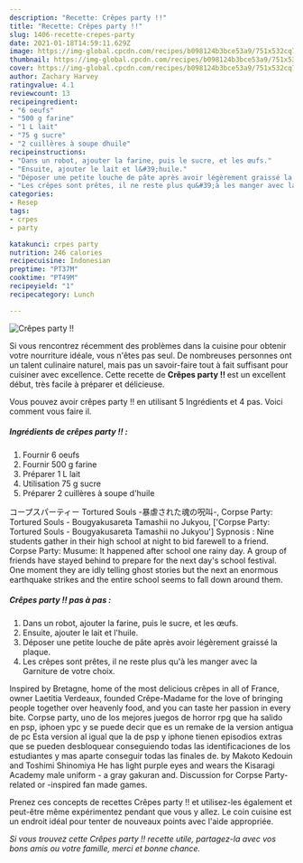 ```yaml
---
description: "Recette: Crêpes party !!"
title: "Recette: Crêpes party !!"
slug: 1406-recette-crepes-party
date: 2021-01-18T14:59:11.629Z
image: https://img-global.cpcdn.com/recipes/b098124b3bce53a9/751x532cq70/crepes-party-photo-principale-de-la-recette.jpg
thumbnail: https://img-global.cpcdn.com/recipes/b098124b3bce53a9/751x532cq70/crepes-party-photo-principale-de-la-recette.jpg
cover: https://img-global.cpcdn.com/recipes/b098124b3bce53a9/751x532cq70/crepes-party-photo-principale-de-la-recette.jpg
author: Zachary Harvey
ratingvalue: 4.1
reviewcount: 13
recipeingredient:
- "6 oeufs"
- "500 g farine"
- "1 L lait"
- "75 g sucre"
- "2 cuillères à soupe dhuile"
recipeinstructions:
- "Dans un robot, ajouter la farine, puis le sucre, et les œufs."
- "Ensuite, ajouter le lait et l&#39;huile."
- "Déposer une petite louche de pâte après avoir légèrement graissé la plaque."
- "Les crêpes sont prêtes, il ne reste plus qu&#39;à les manger avec la Garniture de votre choix."
categories:
- Resep
tags:
- crpes
- party

katakunci: crpes party 
nutrition: 246 calories
recipecuisine: Indonesian
preptime: "PT37M"
cooktime: "PT49M"
recipeyield: "1"
recipecategory: Lunch

---
```



![Crêpes party !!](https://img-global.cpcdn.com/recipes/b098124b3bce53a9/751x532cq70/crepes-party-photo-principale-de-la-recette.jpg)

Si vous rencontrez récemment des problèmes dans la cuisine pour obtenir votre nourriture idéale, vous n'êtes pas seul. De nombreuses personnes ont un talent culinaire naturel, mais pas un savoir-faire tout à fait suffisant pour cuisiner avec excellence. Cette recette de <strong> Crêpes party !! </strong> est un excellent début, très facile à préparer et délicieuse.

<!--inarticleads1-->

Vous pouvez avoir crêpes party !! en utilisant 5 Ingrédients et 4 pas. Voici comment vous faire il.

##### Ingrédients de crêpes party !! :

1. Fournir 6 oeufs
1. Fournir 500 g farine
1. Préparer 1 L lait
1. Utilisation 75 g sucre
1. Préparer 2 cuillères à soupe d&#39;huile


コープスパーティー Tortured Souls -暴虐された魂の呪叫-, Corpse Party: Tortured Souls - Bougyakusareta Tamashii no Jukyou, [&#39;Corpse Party: Tortured Souls - Bougyakusareta Tamashii no Jukyou&#39;] Sypnosis : Nine students gather in their high school at night to bid farewell to a friend. Corpse Party: Musume: It happened after school one rainy day. A group of friends have stayed behind to prepare for the next day&#39;s school festival. One moment they are idly telling ghost stories but the next an enormous earthquake strikes and the entire school seems to fall down around them. 

<!--inarticleads2-->

##### Crêpes party !! pas à pas :

1. Dans un robot, ajouter la farine, puis le sucre, et les œufs.
1. Ensuite, ajouter le lait et l&#39;huile.
1. Déposer une petite louche de pâte après avoir légèrement graissé la plaque.
1. Les crêpes sont prêtes, il ne reste plus qu&#39;à les manger avec la Garniture de votre choix.


Inspired by Bretagne, home of the most delicious crêpes in all of France, owner Laetitia Verdeaux, founded Crêpe-Madame for the love of bringing people together over heavenly food, and you can taste her passion in every bite. Corpse party, uno de los mejores juegos de horror rpg que ha salido en psp, iphoen ypc y se puede decir que es un remake de la version antigua de pc Esta version al igual que la de psp y iphone tienen episodios extras que se pueden desbloquear conseguiendo todas las identificaciones de los estudiantes y mas aparte conseguir todas las finales de. by Makoto Kedouin and Toshimi Shinomiya He has light purple eyes and wears the Kisaragi Academy male uniform - a gray gakuran and. Discussion for Corpse Party-related or -inspired fan made games. 

<!--inarticleads1-->

<p>
Prenez ces concepts de recettes Crêpes party !! et utilisez-les également et peut-être même expérimentez pendant que vous y allez. Le coin cuisine est un endroit idéal pour tenter de nouveaux points avec l'aide appropriée.
</p>

<p>
<i>Si vous trouvez cette Crêpes party !! recette utile, partagez-la avec vos bons amis ou votre famille, merci et bonne chance.</i>
</p>
